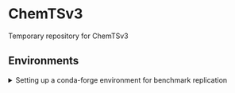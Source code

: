 # ChemTSv3
Temporary repository for ChemTSv3

## Environments

<details>
  <summary>Setting up a conda-forge environment for benchmark replication</summary>

This section explains how to set up a `conda` environment to replicate benchmark results.

### Available classes
- **Transition**: `RNNTransition`, `GPT2Transition`, `JensenTransition`(, `SMIRKSTransition`)
- **Reward**: `GuacaMolReward`, `TDCReward`(, `JScoreReward`, `LogPReward`) 
- The corresponding Node classes, along with all implemented Filter and Policy classes, are also available in this environment.

### Setup steps

```bash
conda create -n v3env python=3.11.13
conda activate v3env
conda install -c conda-forge pytdc=1.1.14 guacamol ipykernel
conda install -c conda-forge pytorch pytorch-gpu
```
Note: For CPU-only environments, omit pytorch-gpu from the last command.
</details>
